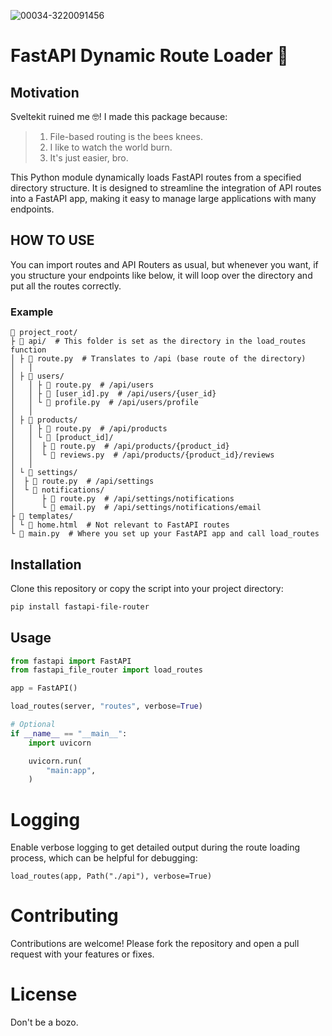 ![00034-3220091456](https://github.com/Bewinxed/fastapi-file-router/assets/9145989/760cff2c-dffb-4e08-9617-5de26c861a05)

# FastAPI Dynamic Route Loader 🚀

## Motivation

Sveltekit ruined me 🤓! I made this package because:

> 1. File-based routing is the bees knees.
> 2. I like to watch the world burn.
> 3. It's just easier, bro.

This Python module dynamically loads FastAPI routes from a specified directory structure. It is designed to streamline the integration of API routes into a FastAPI app, making it easy to manage large applications with many endpoints.

## HOW TO USE

You can import routes and API Routers as usual, but whenever you want, if you structure your endpoints like below, it will loop over the directory and put all the routes correctly.

### Example

```
📁 project_root/
├ 📁 api/  # This folder is set as the directory in the load_routes function
│ ├ 📄 route.py  # Translates to /api (base route of the directory)
│   │
│ ├ 📁 users/
│   │ ├ 📄 route.py  # /api/users
│   │ ├ 📄 [user_id].py  # /api/users/{user_id}
│   │ └ 📄 profile.py  # /api/users/profile
│   │
│ ├ 📁 products/
│   │ ├ 📄 route.py  # /api/products
│   │ └ 📁 [product_id]/
│   │  ├ 📄 route.py  # /api/products/{product_id}
│   │  └ 📄 reviews.py  # /api/products/{product_id}/reviews
│   │
│ └ 📁 settings/
│  ├ 📄 route.py  # /api/settings
│  └ 📁 notifications/
│      ├ 📄 route.py  # /api/settings/notifications
│      └ 📄 email.py  # /api/settings/notifications/email
├ 📁 templates/
│ └ 📄 home.html  # Not relevant to FastAPI routes
└ 📄 main.py  # Where you set up your FastAPI app and call load_routes
```

## Installation

Clone this repository or copy the script into your project directory:

```bash
pip install fastapi-file-router
```

## Usage

```python
from fastapi import FastAPI
from fastapi_file_router import load_routes

app = FastAPI()

load_routes(server, "routes", verbose=True)

# Optional
if __name__ == "__main__":
    import uvicorn

    uvicorn.run(
        "main:app",
    )

```

# Logging

Enable verbose logging to get detailed output during the route loading process, which can be helpful for debugging:

```
load_routes(app, Path("./api"), verbose=True)
```

# Contributing

Contributions are welcome! Please fork the repository and open a pull request with your features or fixes.

# License

Don't be a bozo.

